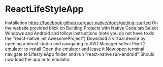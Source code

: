 # ReactLifeStyleApp
Installation 
https://facebook.github.io/react-native/docs/getting-started
On the website provided blick on Building Projects with Native Code tab
Select Windows and Android and follow instructions (note you do not have to do the "react-native init AwesomeProject")
Downlaod a virtual device by opening android studio and navigating to AVD Manager select Pixel 2 emulator to install
Open the emulator and leave it
Now open terminal navigate to LifestyleApp folder and run "react-native run-android"
Should now load the app onto emulator
